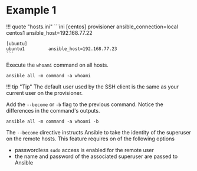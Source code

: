 # Example 1

!!! quote "hosts.ini"
    ```ini
    [centos]
    provisioner     ansible_connection=local
    centos1         ansible_host=192.168.77.22

    [ubuntu]
    ubuntu1         ansible_host=192.168.77.23
    ```

Execute the `whoami` command on all hosts.

```
ansible all -m command -a whoami
```

!!! tip "Tip"
    The default user used by the SSH client is     the same as your current user on the     provisioner.

Add the `--become` or `-b` flag to the previous command. Notice the differences in the command's outputs.

```
ansible all -m command -a whoami -b
```

The `--become` directive instructs Ansible to take the identity of the superuser on the remote hosts. This feature requires on of the following options

* passwordless `sudo` access is enabled for the remote user
* the name and password of the associated superuser are passed to Ansible
